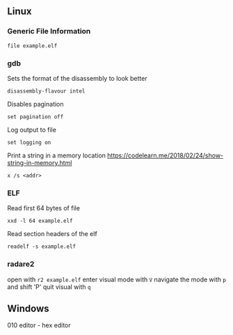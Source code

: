 ## Linux

### Generic File Information
```
file example.elf
```

### gdb

Sets the format of the disassembly to look better
```
disassembly-flavour intel
```

Disables pagination
```
set pagination off
```

Log output to file
```
set logging on
```

Print a string in a memory location
https://codelearn.me/2018/02/24/show-string-in-memory.html
```
x /s <addr>
```

### ELF

Read first 64 bytes of file
```
xxd -l 64 example.elf
```
Read section headers of the elf
```
readelf -s example.elf
```

### radare2
open with `r2 example.elf`
enter visual mode with `V`
navigate the mode with `p` and shift 'P'
quit visual with `q`

## Windows

010 editor - hex editor

